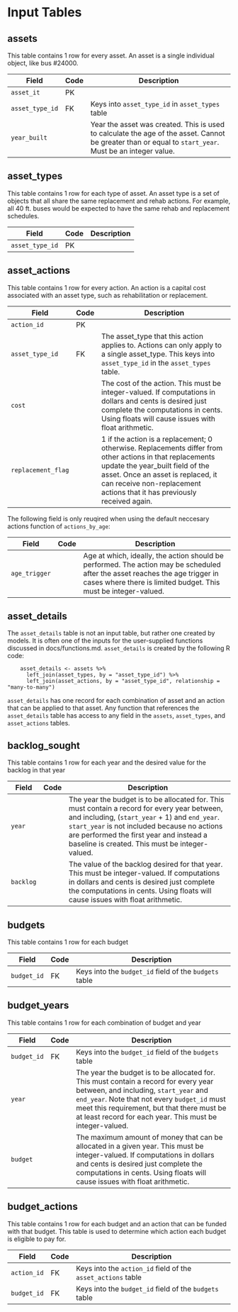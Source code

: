 # Input Tables


## assets

This table contains 1 row for every asset. An asset is a single individual object, like bus #24000.

| Field | Code | Description |
| ---- | ---- | ---- |
| `asset_it` | PK | |
| `asset_type_id` | FK | Keys into `asset_type_id` in `asset_types` table |
| `year_built` | |  Year the asset was created. This is used to calculate the age of the asset. Cannot be greater than or equal to `start_year`. Must be an integer value. |


## asset_types

This table contains 1 row for each type of asset. An asset type is a set of objects that all share the same replacement and rehab actions. For example, all 40 ft. buses would be expected to have the same rehab and replacement schedules.

| Field | Code | Description |
| ---- | ---- | ---- |
| `asset_type_id` | PK | |


## asset_actions

This table contains 1 row for every action. An action is a capital cost associated with an asset type, such as rehabilitation or replacement.

| Field | Code | Description |
| ---- | ---- | ---- |
| `action_id` | PK | |
| `asset_type_id` | FK | The asset_type that this action applies to. Actions can only apply to a single asset_type. This keys into `asset_type_id` in the `asset_types` table. |
| `cost` | | The cost of the action. This must be integer-valued. If computations in dollars and cents is desired just complete the computations in cents. Using floats will cause issues with float arithmetic. |
| `replacement_flag` | | 1 if the action is a replacement; 0 otherwise. Replacements differ from other actions in that replacements update the year_built field of the asset. Once an asset is replaced, it can receive non-replacement actions that it has previously received again. |

The following field is only reuqired when using the default neccesary actions function of `actions_by_age`:

| Field | Code | Description |
| ---- | ---- | ---- |
| `age_trigger` | | Age at which, ideally, the action should be performed. The action may be scheduled after the asset reaches the age trigger in cases where there is limited budget. This must be integer-valued. |


## asset_details

The `asset_details` table is not an input table, but rather one created by models. It is often one of the inputs for the user-supplied functions discussed in docs/functions.md. `asset_details` is created by the following R code:

```
    asset_details <- assets %>% 
      left_join(asset_types, by = "asset_type_id") %>% 
      left_join(asset_actions, by = "asset_type_id", relationship = "many-to-many")
```

`asset_details` has one record for each combination of asset and an action that can be applied to that asset. Any function that references the `asset_details` table has access to any field in the `assets`, `asset_types`, and `asset_actions` tables.


## backlog_sought

This table contains 1 row for each year and the desired value for the backlog in that year

| Field | Code | Description |
| ---- | ---- | ---- |
| `year` | | The year the budget is to be allocated for. This must contain a record for every year between, and including, (`start_year` + 1) and `end_year`. `start_year` is not included because no actions are performed the first year and instead a baseline is created. This must be integer-valued. |
| `backlog` | | The value of the backlog desired for that year. This must be integer-valued. If computations in dollars and cents is desired just complete the computations in cents. Using floats will cause issues with float arithmetic. |


## budgets

This table contains 1 row for each budget

| Field | Code | Description |
| ---- | ---- | ---- |
| `budget_id` | FK | Keys into the `budget_id` field of the `budgets` table | 


## budget_years

This table contains 1 row for each combination of budget and year

| Field | Code | Description |
| ---- | ---- | ---- |
| `budget_id` | FK | Keys into the `budget_id` field of the `budgets` table | 
| `year` | | The year the budget is to be allocated for. This must contain a record for every year between, and including, `start_year` and `end_year`. Note that not every `budget_id` must meet this requirement, but that there must be at least record for each year. This must be integer-valued. |
| `budget` | | The maximum amount of money that can be allocated in a given year. This must be integer-valued. If computations in dollars and cents is desired just complete the computations in cents. Using floats will cause issues with float arithmetic.|


## budget_actions

This table contains 1 row for each budget and an action that can be funded with that budget. This table is used to determine which action each budget is eligible to pay for.

| Field | Code | Description |
| ---- | ---- | ---- |
| `action_id` | FK | Keys into the `action_id` field of the `asset_actions` table |
| `budget_id` | FK | Keys into the `budget_id` field of the `budgets` table |